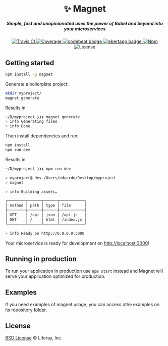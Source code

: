 <h1 align="center">✨ Magnet</h1>

<h5 align="center">Simple, fast and unopinionated uses the power of Babel and beyond into your microservices</h5>

<div align="center">
  <a href="http://travis-ci.com/wedeploy/magnet">
    <img src="https://travis-ci.com/wedeploy/magnet.svg?token=a51FNuiJPYZtHhup9q1V&branch=master" alt="Travis CI" />
  </a>

  <a href="https://codecov.io/gh/wedeploy/magnet">
    <img src="https://codecov.io/gh/wedeploy/magnet/branch/master/graph/badge.svg" alt="Coverage" />
  </a>

  <a href="https://codebeat.co/projects/github-com-wedeploy-magnet">
    <img alt="codebeat badge" src="https://codebeat.co/badges/05e27c84-b714-4d51-aa74-287707fb8a15" />
  </a>

  <a href="https://ebertapp.io/github/wedeploy/magnet">
    <img alt="ebertapp badge" src="https://ebertapp.io/github/wedeploy/magnet.svg" />
  </a>

  <a href="https://www.npmjs.com/package/magnet">
    <img src="https://img.shields.io/npm/v/magnet.svg" alt="Npm" />
  </a>

  <img src="https://img.shields.io/npm/l/magnet.svg" alt="License">
</div>

## Getting started

```sh
npm install -g magnet
```

Generate a boilerplate project:

```sh
mkdir myproject/
magnet generate
```

Results in

```sh
~/D/myproject ❯❯❯ magnet generate
> info Generating files
> info Done.
```

Then install dependencies and run:

```sh
npm install
npm run dev
```

Results in

```sh
~/D/myproject ❯❯❯ npm run dev

> myproject@ dev /Users/eduardo/Desktop/myproject
> magnet

> info Building assets…

┌────────┬──────┬──────┬───────────┐
│ method │ path │ type │ file      │
├────────┼──────┼──────┼───────────┤
│ GET    │ /api │ json │ /api.js   │
│ GET    │ /    │ html │ /index.js │
└────────┴──────┴──────┴───────────┘

> info Ready on http://0.0.0.0:3000
```

Your microservice is ready for development on [http://localhost:3000](http://localhost:3000)!

## Running in production

To run your application in production use `npm start` instead and Magnet will serve your application optimized for production.

## Examples

If you need examples of magnet usage, you can access othe examples on its repository [folder](https://github.com/wedeploy/magnet/tree/master/examples).

## License

[BSD License](https://github.com/wedeploy/magnet/blob/master/LICENSE.md) © Liferay, Inc.
